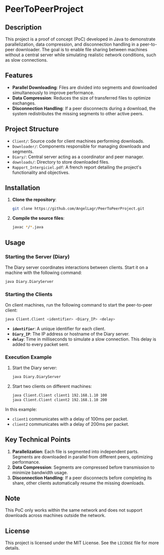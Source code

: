 # PeerToPeerProject

## Description

This project is a proof of concept (PoC) developed in Java to demonstrate parallelization, data compression, and disconnection handling in a peer-to-peer downloader. The goal is to enable file sharing between machines without a central server while simulating realistic network conditions, such as slow connections.

## Features

- **Parallel Downloading**: Files are divided into segments and downloaded simultaneously to improve performance.
- **Data Compression**: Reduces the size of transferred files to optimize exchanges.
- **Disconnection Handling**: If a peer disconnects during a download, the system redistributes the missing segments to other active peers.

## Project Structure

- `Client/`: Source code for client machines performing downloads.
- `Downloader/`: Components responsible for managing downloads and segments.
- `Diary/`: Central server acting as a coordinator and peer manager.
- `downloads/`: Directory to store downloaded files.
- `Rapport_Intergiciel.pdf`: A french report detailing the project's functionality and objectives.

## Installation

1. **Clone the repository**:

   ```bash
   git clone https://github.com/AngelLagr/PeerToPeerProject.git
   ```

2. **Compile the source files**:

   ```bash
   javac */*.java
   ```

## Usage

### Starting the Server (Diary)

The Diary server coordinates interactions between clients. Start it on a machine with the following command:

```bash
java Diary.DiaryServer
```

### Starting the Clients

On client machines, run the following command to start the peer-to-peer client:

```bash
java Client.Client <identifier> <Diary_IP> <delay>
```

- **`identifier`**: A unique identifier for each client.
- **`Diary_IP`**: The IP address or hostname of the Diary server.
- **`delay`**: Time in milliseconds to simulate a slow connection. This delay is added to every packet sent.

### Execution Example

1. Start the Diary server:

   ```bash
   java Diary.DiaryServer
   ```

2. Start two clients on different machines:

   ```bash
   java Client.Client client1 192.168.1.10 100
   java Client.Client client2 192.168.1.10 200
   ```

In this example:
- `client1` communicates with a delay of 100ms per packet.
- `client2` communicates with a delay of 200ms per packet.

## Key Technical Points

1. **Parallelization**: Each file is segmented into independent parts. Segments are downloaded in parallel from different peers, optimizing performance.
2. **Data Compression**: Segments are compressed before transmission to minimize bandwidth usage.
3. **Disconnection Handling**: If a peer disconnects before completing its share, other clients automatically resume the missing downloads.

## Note

This PoC only works within the same network and does not support downloads across machines outside the network.

## License

This project is licensed under the MIT License. See the `LICENSE` file for more details.
